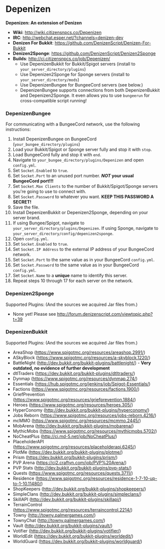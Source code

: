 Depenizen
=========

**Depenizen: An extension of Denizen**

- **Wiki**: http://wiki.citizensnpcs.co/Depenizen
- **IRC**: http://webchat.esper.net/?channels=denizen-dev
- **Denizen For Bukkit**: https://github.com/DenizenScript/Denizen-For-Bukkit
- **Denizen2Sponge**: https://github.com/DenizenScript/Denizen2Sponge
- **Builds**: http://ci.citizensnpcs.co/job/Depenizen/
  - Use DepenizenBukkit for Bukkit/Spigot servers (install to `your_server_directory/plugins`)
  - Use Depenizen2Sponge for Sponge servers (install to `your_server_directory/mods`)
  - Use DepenizenBungee for BungeeCord servers (see below.)
  - DepenizenBungee supports connections from both DepenizenBukkit and Depenizen2Sponge. It even allows you to use `bungeerun` for cross-compatible script running!

### DepenizenBungee
For communicating with a BungeeCord network, use the following instructions:

1. Install DepenizenBungee on BungeeCord (`your_bungee_directory/plugins`)
2. Load your Bukkit/Spigot or Sponge server fully and stop it with `stop`.
3. Load BungeeCord fully and stop it with `end`.
4. Navigate to `your_bungee_directory/plugins/Depenizen` and open `config.yml`.
5. Set `Socket.Enabled` to `true`.
6. Set `Socket.Port` to an unused port number. ***NOT* your usual BungeeCord port!!!**
7. Set `Socket.Max Clients` to the number of Bukkit/Spigot/Sponge servers you're going to use to connect with.
8. Set `Socket.Password` to whatever you want. **KEEP THIS PASSWORD A SECRET!**
9. Save the file.
10. Install DepenizenBukkit or Depenizen2Sponge, depending on your server brand.
11. If using Bungee/Spigot, navigate to `your_server_directory/plugins/Depenizen`. If using Sponge, navigate to `your_server_directory/config/depenizen2sponge`.
12. Open `config.yml`.
13. Set `Socket.Enabled` to `true`.
14. Set `Socket.IP Address` to the external IP address of your BungeeCord network.
15. Set `Socket.Port` to the same value as in your BungeeCord `config.yml`.
16. Set `Socket.Password` to the same value as in your BungeeCord `config.yml`.
17. Set `Socket.Name` to a **unique** name to identify this server.
18. Repeat steps 10 through 17 for each server on the network.

### Depenizen2Sponge
Supported Plugins: (And the sources we acquired Jar files from.)

- None yet! Please see http://forum.denizenscript.com/viewtopic.php?t=39

### DepenizenBukkit
Supported Plugins: (And the sources we acquired Jar files from.)

- AreaShop (https://www.spigotmc.org/resources/areashop.2991/)
- ASkyBlock (https://www.spigotmc.org/resources/a-skyblock.1220/)
- BattleNight (http://dev.bukkit.org/bukkit-plugins/battlenight/) - **Very outdated, no evidence of further development**
- dtlTraders (https://dev.bukkit.org/bukkit-plugins/dtltraders/)
- Dynmap (https://www.spigotmc.org/resources/dynmap.274/)
- Essentials (https://hub.spigotmc.org/jenkins/job/Spigot-Essentials/)
- Factions (https://www.spigotmc.org/resources/factions.1900/)
- GriefPrevention (https://www.spigotmc.org/resources/griefprevention.1884/)
- Heroes (https://www.spigotmc.org/resources/heroes.305/)
- HyperConomy (http://dev.bukkit.org/bukkit-plugins/hyperconomy/)
- Jobs Reborn (https://www.spigotmc.org/resources/jobs-reborn.4216/)
- mcMMO (https://www.spigotmc.org/resources/mcmmo.2445/)
- MobArena (http://dev.bukkit.org/bukkit-plugins/mobarena/)
- MythicMobs (https://www.spigotmc.org/resources/mythicmobs.5702/)
- NoCheatPlus (http://ci.md-5.net/job/NoCheatPlus/)
- PlaceholderAPI (https://www.spigotmc.org/resources/placeholderapi.6245/)
- PlotMe (https://dev.bukkit.org/bukkit-plugins/plotme/)
- Prism (https://dev.bukkit.org/bukkit-plugins/prism/)
- PVP Arena (https://ci2.craftyn.com/job/PVP%20Arena/)
- PVP Stats (http://dev.bukkit.org/bukkit-plugins/pvp-stats/)
- Quests (https://www.spigotmc.org/resources/quests.3711/)
- Residence (https://www.spigotmc.org/resources/residence-1-7-10-up-to-1-10.11480/)
- ShopKeepers (http://dev.bukkit.org/bukkit-plugins/shopkeepers/)
- SimpleClans (http://dev.bukkit.org/bukkit-plugins/simpleclans/)
- SkillAPI (http://dev.bukkit.org/bukkit-plugins/skillapi/)
- TerrainControl (https://www.spigotmc.org/resources/terraincontrol.2214/)
- Towny (http://towny.palmergames.com/)
- TownyChat (http://towny.palmergames.com/)
- Vault (http://dev.bukkit.org/bukkit-plugins/vault/)
- Votifier (http://dev.bukkit.org/bukkit-plugins/votifier/)
- WorldEdit (https://dev.bukkit.org/bukkit-plugins/worldedit/)
- WorldGuard (https://dev.bukkit.org/bukkit-plugins/worldguard/)
